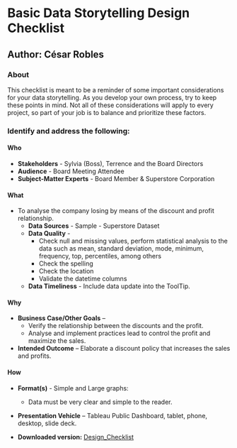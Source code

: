 # Basic Data Storytelling Design Checklist
## Author: César Robles

### About
This checklist is meant to be a reminder of some important considerations for your data storytelling. As you develop your own process, try to keep these points in mind. Not all of these considerations will apply to every project, so part of your job is to balance and prioritize these factors.

### Identify and address the following:
#### Who
* **Stakeholders** - Sylvia (Boss), Terrence and the Board Directors
* **Audience** - Board Meeting Attendee
* **Subject-Matter Experts** - Board Member & Superstore Corporation

#### What
* To analyse the company losing by means of the discount and profit relationship.
  * **Data Sources** - Sample - Superstore Dataset
  * **Data Quality** -
    * Check null and missing values, perform statistical analysis to the data such as mean, standard deviation, mode, minimum, frequency, top, percentiles, among others
    * Check the spelling
    * Check the location
    * Validate the datetime columns
  * **Data Timeliness** - Include data update into the ToolTip.

#### Why
* **Business Case/Other Goals** –
  * Verify the relationship between the discounts and the profit.
  * Analyse and implement practices lead to control the profit and maximize the sales.
* **Intended Outcome** – Elaborate a discount policy that increases the sales and profits.

#### How
* **Format(s)** - Simple and Large graphs:
  * Data must be very clear and simple to the reader.
* **Presentation Vehicle** – Tableau Public Dashboard, tablet, phone, desktop, slide deck.

* **Downloaded version:** [Design_Checklist](./Design_Checklist.pdf)
